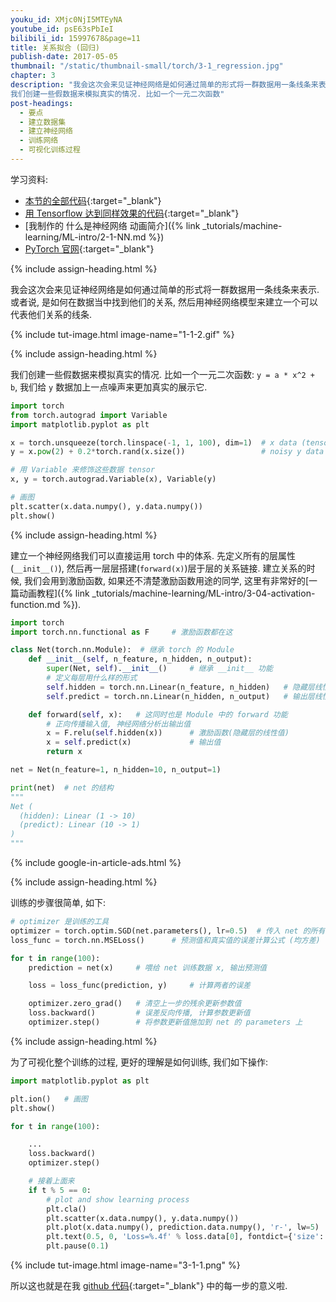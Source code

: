 ```yaml
---
youku_id: XMjc0NjI5MTEyNA
youtube_id: psE63sPbIeI
bilibili_id: 15997678&page=11
title: 关系拟合 (回归)
publish-date: 2017-05-05
thumbnail: "/static/thumbnail-small/torch/3-1_regression.jpg"
chapter: 3
description: "我会这次会来见证神经网络是如何通过简单的形式将一群数据用一条线条来表示. 或者说, 是如何在数据当中找到他们的关系, 然后用神经网络模型来建立一个可以代表他们关系的线条.
我们创建一些假数据来模拟真实的情况. 比如一个一元二次函数"
post-headings:
  - 要点
  - 建立数据集
  - 建立神经网络
  - 训练网络
  - 可视化训练过程
---
```



学习资料:
  * [本节的全部代码](https://github.com/MorvanZhou/PyTorch-Tutorial/blob/master/tutorial-contents/301_regression.py){:target="_blank"}
  * [用 Tensorflow 达到同样效果的代码](https://github.com/MorvanZhou/Tensorflow-Tutorial/blob/master/tutorial-contents/301_simple_regression.py){:target="_blank"}
  * [我制作的 什么是神经网络 动画简介]({% link _tutorials/machine-learning/ML-intro/2-1-NN.md %})
  * [PyTorch 官网](http://pytorch.org/){:target="_blank"}

{% include assign-heading.html %}

我会这次会来见证神经网络是如何通过简单的形式将一群数据用一条线条来表示. 或者说, 是如何在数据当中找到他们的关系, 然后用神经网络模型来建立一个可以代表他们关系的线条.

{% include tut-image.html image-name="1-1-2.gif" %}




{% include assign-heading.html %}

我们创建一些假数据来模拟真实的情况. 比如一个一元二次函数: `y = a * x^2 + b`, 我们给 `y` 数据加上一点噪声来更加真实的展示它.

```python
import torch
from torch.autograd import Variable
import matplotlib.pyplot as plt

x = torch.unsqueeze(torch.linspace(-1, 1, 100), dim=1)  # x data (tensor), shape=(100, 1)
y = x.pow(2) + 0.2*torch.rand(x.size())                 # noisy y data (tensor), shape=(100, 1)

# 用 Variable 来修饰这些数据 tensor
x, y = torch.autograd.Variable(x), Variable(y)

# 画图
plt.scatter(x.data.numpy(), y.data.numpy())
plt.show()
```


{% include assign-heading.html %}

建立一个神经网络我们可以直接运用 torch 中的体系. 先定义所有的层属性(`__init__()`), 然后再一层层搭建(`forward(x)`)层于层的关系链接.
建立关系的时候, 我们会用到激励函数, 如果还不清楚激励函数用途的同学, 这里有非常好的[一篇动画教程]({% link _tutorials/machine-learning/ML-intro/3-04-activation-function.md %}).

```python
import torch
import torch.nn.functional as F     # 激励函数都在这

class Net(torch.nn.Module):  # 继承 torch 的 Module
    def __init__(self, n_feature, n_hidden, n_output):
        super(Net, self).__init__()     # 继承 __init__ 功能
        # 定义每层用什么样的形式
        self.hidden = torch.nn.Linear(n_feature, n_hidden)   # 隐藏层线性输出
        self.predict = torch.nn.Linear(n_hidden, n_output)   # 输出层线性输出

    def forward(self, x):   # 这同时也是 Module 中的 forward 功能
        # 正向传播输入值, 神经网络分析出输出值
        x = F.relu(self.hidden(x))      # 激励函数(隐藏层的线性值)
        x = self.predict(x)             # 输出值
        return x

net = Net(n_feature=1, n_hidden=10, n_output=1)

print(net)  # net 的结构
"""
Net (
  (hidden): Linear (1 -> 10)
  (predict): Linear (10 -> 1)
)
"""
```

{% include google-in-article-ads.html %}

{% include assign-heading.html %}

训练的步骤很简单, 如下:

```python
# optimizer 是训练的工具
optimizer = torch.optim.SGD(net.parameters(), lr=0.5)  # 传入 net 的所有参数, 学习率
loss_func = torch.nn.MSELoss()      # 预测值和真实值的误差计算公式 (均方差)

for t in range(100):
    prediction = net(x)     # 喂给 net 训练数据 x, 输出预测值

    loss = loss_func(prediction, y)     # 计算两者的误差

    optimizer.zero_grad()   # 清空上一步的残余更新参数值
    loss.backward()         # 误差反向传播, 计算参数更新值
    optimizer.step()        # 将参数更新值施加到 net 的 parameters 上
```


{% include assign-heading.html %}

为了可视化整个训练的过程, 更好的理解是如何训练, 我们如下操作:

```python
import matplotlib.pyplot as plt

plt.ion()   # 画图
plt.show()

for t in range(100):

    ...
    loss.backward()
    optimizer.step()

    # 接着上面来
    if t % 5 == 0:
        # plot and show learning process
        plt.cla()
        plt.scatter(x.data.numpy(), y.data.numpy())
        plt.plot(x.data.numpy(), prediction.data.numpy(), 'r-', lw=5)
        plt.text(0.5, 0, 'Loss=%.4f' % loss.data[0], fontdict={'size': 20, 'color':  'red'})
        plt.pause(0.1)
```

{% include tut-image.html image-name="3-1-1.png" %}

所以这也就是在我 [github 代码](https://github.com/MorvanZhou/PyTorch-Tutorial/blob/master/tutorial-contents/301_regression.py){:target="_blank"} 中的每一步的意义啦.


